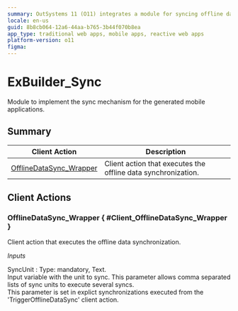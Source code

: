 ```yaml
---
summary: OutSystems 11 (O11) integrates a module for syncing offline data in mobile applications.
locale: en-us
guid: 8b8cb064-12a6-44aa-b765-3b44f070b8ea
app_type: traditional web apps, mobile apps, reactive web apps
platform-version: o11
figma:
---
```


# ExBuilder_Sync

Module to implement the sync mechanism for the generated mobile applications.

## Summary

Client Action | Description
---|---
[OfflineDataSync_Wrapper](<#Client_OfflineDataSync_Wrapper>) | Client action that executes the offline data synchronization.

## Client Actions

### OfflineDataSync_Wrapper { #Client_OfflineDataSync_Wrapper }

Client action that executes the offline data synchronization.

*Inputs*

SyncUnit
:   Type: mandatory, Text.  
    Input variable with the unit to sync. This parameter allows comma separated lists of sync units to execute several syncs.  
    This parameter is set in explict synchronizations executed from the 'TriggerOfflineDataSync' client action.

